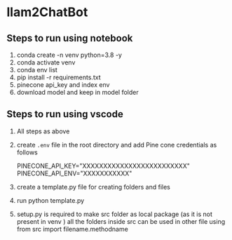 # llam2ChatBot

## Steps to run using notebook

1. conda create -n venv python=3.8 -y
2. conda activate venv
3. conda env list
4. pip install -r requirements.txt
5. pinecone api_key and index env
6. download model and keep in model folder

## Steps to run using vscode
1. All steps as above
2. create `.env` file in the root directory and add Pine cone credentials as follows

     PINECONE_API_KEY="XXXXXXXXXXXXXXXXXXXXXXXXX"
     PINECONE_API_ENV="XXXXXXXXXXX"
3. create a template.py file for creating folders and files
4. run python template.py     
5. setup.py is required to make src folder as local package (as it is not present in venv )
   all the folders inside src can be used in other file using from src import filename.methodname

